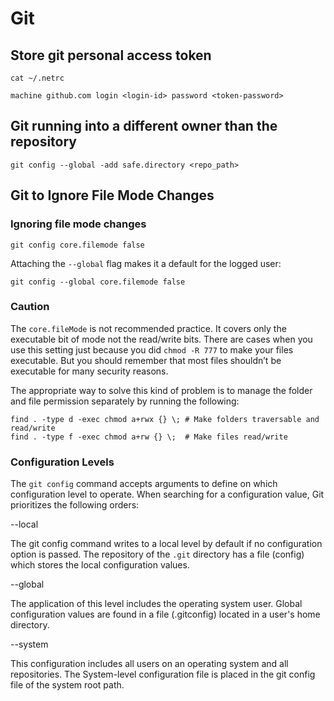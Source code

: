 ﻿# Git

## Store git personal access token

```
cat ~/.netrc

machine github.com login <login-id> password <token-password>
```

## Git running into a different owner than the repository

```
git config --global -add safe.directory <repo_path>
```

## Git to Ignore File Mode Changes

### Ignoring file mode changes
```
git config core.filemode false
```

Attaching the `--global` flag makes it a default for the logged user:
```
git config --global core.filemode false
```

### Caution
The `core.fileMode` is not recommended practice. It covers only the executable bit of mode not the read/write bits. There are cases when you use this setting just because you did `chmod -R 777` to make your files executable. But you should remember that most files shouldn’t be executable for many security reasons.

The appropriate way to solve this kind of problem is to manage the folder and file permission separately by running the following:

```
find . -type d -exec chmod a+rwx {} \; # Make folders traversable and read/write
find . -type f -exec chmod a+rw {} \;  # Make files read/write
```

### Configuration Levels

The `git config` command accepts arguments to define on which configuration level to operate. When searching for a configuration value, Git prioritizes the following orders:

--local

The git config command writes to a local level by default if no configuration option is passed. The repository of the `.git` directory has a file (config) which stores the local configuration values.

--global

The application of this level includes the operating system user. Global configuration values are found in a file (.gitconfig) located in a user's home directory.

--system

This configuration includes all users on an operating system and all repositories. The System-level configuration file is placed in the git config file of the system root path.
